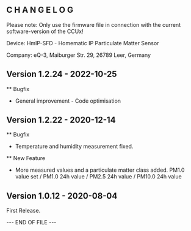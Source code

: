 C H A N G E L O G
-----------------

Please note: Only use the firmware file in connection with the current software-version of the CCUx!

Device:   HmIP-SFD - Homematic IP Particulate Matter Sensor

Company:  eQ-3, Maiburger Str. 29, 26789 Leer, Germany

Version 1.2.24 - 2022-10-25
--------------------------------------------------------------
** Bugfix
   * General improvement - Code optimisation 


Version 1.2.22 - 2020-12-14
--------------------------------------------------------------
** Bugfix
   * Temperature and humidity measurement fixed.

** New Feature
   * More measured values ​​and a particulate matter class added.
      PM1.0 value set / PM1.0 24h value / PM2.5 24h value / PM10.0 24h value 


Version 1.0.12 - 2020-08-04
--------------------------------------------------------------

First Release.


--- END OF FILE ---

